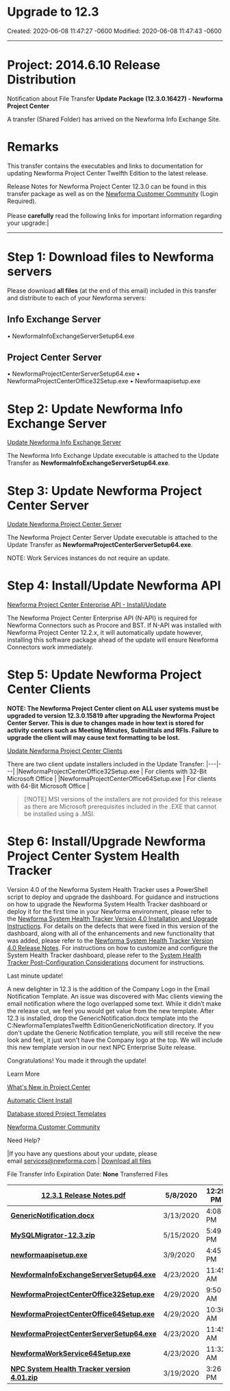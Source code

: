 # Upgrade to 12.3

Created: 2020-06-08 11:47:27 -0600
Modified: 2020-06-08 11:47:43 -0600

---

# Project: 2014.6.10 **Release Distribution**

Notification about File Transfer **Update Package (12.3.0.16427) - Newforma Project Center**

A transfer (Shared Folder) has arrived on the Newforma Info Exchange Site.

# Remarks

This transfer contains the executables and links to documentation for updating Newforma Project Center Twelfth Edition to the latest release.

Release Notes for Newforma Project Center 12.3.0 can be found in this transfer package as well as on the [Newforma Customer Community](https://customercommunity.newforma.com/s/topic/0TOU0000000CwXbOAK/release-notes) (Login Required).<br><br>Please **carefully** read the following links for important information regarding your upgrade:|

---

# Step 1: Download files to Newforma servers

Please download **all files** (at the end of this email) included in this transfer and distribute to each of your Newforma servers:

## Info Exchange Server

• NewformaInfoExchangeServerSetup64.exe

## Project Center Server

• NewformaProjectCenterServerSetup64.exe
• NewformaProjectCenterOffice32Setup.exe
• Newformaapisetup.exe

# Step 2: Update Newforma Info Exchange Server

[Update Newforma Info Exchange Server](https://customercommunity.newforma.com/s/article/12-UD-NIX-SVR)

The Newforma Info Exchange Update executable is attached to the Update Transfer as **NewformaInfoExchangeServerSetup64.exe**.

# Step 3: Update Newforma Project Center Server

[Update Newforma Project Center Server](https://customercommunity.newforma.com/s/article/12-UD-NPCS-SVR)

The Newforma Project Center Server Update executable is attached to the Update Transfer as **NewformaProjectCenterServerSetup64.exe**.

NOTE: Work Services instances do not require an update.

# Step 4: Install/Update Newforma API

[Newforma Project Center Enterprise API - Install/Update](https://customercommunity.newforma.com/s/article/12-UD-NPC-API)

The Newforma Project Center Enterprise API (N-API) is required for Newforma Connectors such as Procore and BST. If N-API was installed with Newforma Project Center 12.2.x, it will automatically update however, installing this software package ahead of the update will ensure Newforma Connectors work immediately.

# Step 5: Update Newforma Project Center Clients

**NOTE: The Newforma Project Center client on ALL user systems must be upgraded to version 12.3.0.15819 after upgrading the Newforma Project Center Server. This is due to changes made in how text is stored for activity centers such as Meeting Minutes, Submittals and RFIs. Failure to upgrade the client will may cause text formatting to be lost.**

[Update Newforma Project Center Clients](https://customercommunity.newforma.com/s/article/12-UD-NPC-CLIENT)

There are two client update installers included in the Update Transfer:
|---|---|
|NewformaProjectCenterOffice32Setup.exe | For clients with 32-Bit Microsoft Office | 
|NewformaProjectCenterOffice64Setup.exe | For clients with 64-Bit Microsoft Office |

>[!NOTE]  MSI versions of the installers are not provided for this release as there are Microsoft prerequisites included in the .EXE that cannot be installed using a .MSI.


# Step 6: Install/Upgrade Newforma Project Center System Health Tracker

Version 4.0 of the Newforma System Health Tracker uses a PowerShell script to deploy and upgrade the dashboard. For guidance and instructions on how to upgrade the Newforma System Health Tracker dashboard or deploy it for the first time in your Newforma environment, please refer to the [Newforma System Health Tracker Version 4.0 Installation and Upgrade Instructions](https://customercommunity.newforma.com/s/article/Newforma-System-Health-Tracker-Version-4-0-Installation-and-Upgrade-Instructions). For details on the defects that were fixed in this version of the dashboard, along with all of the enhancements and new functionality that was added, please refer to the [Newforma System Health Tracker Version 4.0 Release Notes](https://customercommunity.newforma.com/s/article/Newforma-System-Health-Tracker-4-0-Release-Notes). For instructions on how to customize and configure the System Health Tracker dashboard, please refer to the [System Health Tracker Post-Configuration Considerations](https://customercommunity.newforma.com/s/article/Newforma-System-Health-Tracker-Post-Installation-Configuration-Considerations) document for instructions.

Last minute update!

A new delighter in 12.3 is the addition of the Company Logo in the Email Notification Template. An issue was discovered with Mac clients viewing the email notification where the logo overlapped some text. While it didn’t make the release cut, we feel you would get value from the new template. After 12.3 is installed, drop the GenericNotification.docx template into the C:NewformaTemplatesTwelfth EditionGenericNotification directory. If you don't update the Generic Notification template, you will still receive the new look and feel, it just won't have the Company logo at the top. We will include this new template version in our next NPC Enterprise Suite release.

Congratulations! You made it through the update!

Learn More

[What's New in Project Center](http://help.newforma.com/Newforma_Project_Center_Twelfth_Edition/desktop/Whats_New/What_s_New_in_Version_2.htm)

[Automatic Client Install](http://help.newforma.com/Newforma_Project_Center_Twelfth_Edition/desktop/How_Tos/Update_Project_Center_Clients_Automatically.htm)

[Database stored Project Templates](http://help.newforma.com/Newforma_Project_Center_Twelfth_Edition/desktop/Overviews/Project_Overview.htm)

[Newforma Customer Community](https://customercommunity.newforma.com/s/)

Need Help?

|If you have any questions about your update, please email [services@newforma.com](mailto:services@newforma.com).|
 [Download all files](https://infoexchange.newforma.com/DownloadWeb/predownload.aspx?qs=LR82FPL2GKZR6PLHJYMHCNNRNK7MULWTTRYH2G5JFJAH6XKLJWSGX535GMH4UZFKCUTZ2K6RP75C5N2ZRMAB7NG555GLGF99D3B4FRDGWGUKTPPEVU6RY63WP4KTZ79D8VK58MLCRRHDNMRWUMD4JS23R9D82DGAWCA52BMVFHC4TB3985LAH7V686D6H6Q4N6CQ5SS8U57XK3P6L38TQ6VXR2)

File Transfer Info
Expiration Date: **None**
Transferred Files

|[**12.3.1 Release Notes.pdf**](https://infoexchange.newforma.com/DownloadWeb/predownload.aspx?qs=LR82FPL2GKZR6PLHJYMHCNNRNK7MULWTTRYH2G5JFJAH6XKLJWSGX535GMH4UZFKCUTZ2K6RP75C5N2ZRMAB7NG555GLGF99D3B4FRDGWGUKTPPEVU6RY63WP4KTZ79D8VK58MLCRRHDNMRWUMD4JS23R9D82DGAWCA52BMVFHC4TB3985LAH7V686D6H6Q4N6CQ5SS8U57XRG82326WTEULRFK3ENT4YK5KMWS5PT7GZAZ7G99FP37PKBYM77K6)|5/8/2020|12:29 PM|795 KB|
|---|---|---|---|
|[**GenericNotification.docx**](https://infoexchange.newforma.com/DownloadWeb/predownload.aspx?qs=LR82FPL2GKZR6PLHJYMHCNNRNK7MULWTTRYH2G5JFJAH6XKLJWSGX535GMH4UZFKCUTZ2K6RP75C5N2ZRMAB7NG555GLGF99D3B4FRDGWGUKTPPEVU6RY63WP4KTZ79D8VK58MLCRRHDNMRWUMD4JS23R9D82DGAWCA52BMVFHC4TB3985LAH7V686D6H6Q4N6CQ5SS8U57XKM5R79KHHXSAZGK3JLZVLP358SEVTZGLG2EU7H3XY3MURQMAW3SL)|3/13/2020|4:08 PM|34 KB|
|[**MySQLMigrator-12.3.zip**](https://infoexchange.newforma.com/DownloadWeb/predownload.aspx?qs=LR82FPL2GKZR6PLHJYMHCNNRNK7MULWTTRYH2G5JFJAH6XKLJWSGX535GMH4UZFKCUTZ2K6RP75C5N2ZRMAB7NG555GLGF99D3B4FRDGWGUKTPPEVU6RY63WP4KTZ79D8VK58MLCRRHDNMRWUMD4JS23R9D82DGAWCA52BMVFHC4TB3985LAH7V686D6H6Q4N6CQ5SS8U57XRDEMZDZAD7BZR9YR7FWS3JTZNM8E6D6AXKDGZJPCDYGH29B3JG4F)|5/15/2020|5:49 PM|628,407 KB|
|[**newformaapisetup.exe**](https://infoexchange.newforma.com/DownloadWeb/predownload.aspx?qs=LR82FPL2GKZR6PLHJYMHCNNRNK7MULWTTRYH2G5JFJAH6XKLJWSGX535GMH4UZFKCUTZ2K6RP75C5N2ZRMAB7NG555GLGF99D3B4FRDGWGUKTPPEVU6RY63WP4KTZ79D8VK58MLCRRHDNMRWUMD4JS23R9D82DGAWCA52BMVFHC4TB3985LAH7V686D6H6Q4N6CQ5SS8U57XRHHH4BNY6XB3W5MKNN744KL9K593N8MHJ9BVHRCT5M6WHZG7BRLM)|3/9/2020|4:45 PM|66,159 KB|
|[**NewformaInfoExchangeServerSetup64.exe**](https://infoexchange.newforma.com/DownloadWeb/predownload.aspx?qs=LR82FPL2GKZR6PLHJYMHCNNRNK7MULWTTRYH2G5JFJAH6XKLJWSGX535GMH4UZFKCUTZ2K6RP75C5N2ZRMAB7NG555GLGF99D3B4FRDGWGUKTPPEVU6RY63WP4KTZ79D8VK58MLCRRHDNMRWUMD4JS23R9D82DGAWCA52BMVFHC4TB3985LAH7V686D6H6Q4N6CQ5SS8U57XRUN7D6W3CHAYGMZ7EZMF9Z7ZPXTQXN2ANA8LCBNKUSLBRAHU6FTBEKMAU8VYQWCPPGXXR6R2VKU5QS)|4/23/2020|11:45 AM|1,075,771 KB|
|[**NewformaProjectCenterOffice32Setup.exe**](https://infoexchange.newforma.com/DownloadWeb/predownload.aspx?qs=LR82FPL2GKZR6PLHJYMHCNNRNK7MULWTTRYH2G5JFJAH6XKLJWSGX535GMH4UZFKCUTZ2K6RP75C5N2ZRMAB7NG555GLGF99D3B4FRDGWGUKTPPEVU6RY63WP4KTZ79D8VK58MLCRRHDNMRWUMD4JS23R9D82DGAWCA52BMVFHC4TB3985LAH7V686D6H6Q4N6CQ5SS8U57XRUN7D6W3CHAYGMFCWZX52A5QLFC3KQNKRR4KXNRUNXSCNWVTSCQA62YNEAG26LVXSGECQ95GN2Y2Z2)|4/29/2020|9:50 AM|553,903 KB|
|[**NewformaProjectCenterOffice64Setup.exe**](https://infoexchange.newforma.com/DownloadWeb/predownload.aspx?qs=LR82FPL2GKZR6PLHJYMHCNNRNK7MULWTTRYH2G5JFJAH6XKLJWSGX535GMH4UZFKCUTZ2K6RP75C5N2ZRMAB7NG555GLGF99D3B4FRDGWGUKTPPEVU6RY63WP4KTZ79D8VK58MLCRRHDNMRWUMD4JS23R9D82DGAWCA52BMVFHC4TB3985LAH7V686D6H6Q4N6CQ5SS8U57XRUN7D6W3CHAYGMFCWZX52A5QLFC3KQNKRR4KXNRUNXSCNWVTSCQA4CBSEWVZAV8VPQ574BFYSCM4VS)|4/29/2020|10:36 AM|559,766 KB|
|[**NewformaProjectCenterServerSetup64.exe**](https://infoexchange.newforma.com/DownloadWeb/predownload.aspx?qs=LR82FPL2GKZR6PLHJYMHCNNRNK7MULWTTRYH2G5JFJAH6XKLJWSGX535GMH4UZFKCUTZ2K6RP75C5N2ZRMAB7NG555GLGF99D3B4FRDGWGUKTPPEVU6RY63WP4KTZ79D8VK58MLCRRHDNMRWUMD4JS23R9D82DGAWCA52BMVFHC4TB3985LAH7V686D6H6Q4N6CQ5SS8U57XRUN7D6W3CHAYGMFCWZX52A5QLFC3KQNKRR4KXNRQKGSFE5VB5DB43F65DBDSMSQ7T3ZCG9845FBJNX)|4/23/2020|11:45 AM|1,435,542 KB|
|[**NewformaWorkService64Setup.exe**](https://infoexchange.newforma.com/DownloadWeb/predownload.aspx?qs=LR82FPL2GKZR6PLHJYMHCNNRNK7MULWTTRYH2G5JFJAH6XKLJWSGX535GMH4UZFKCUTZ2K6RP75C5N2ZRMAB7NG555GLGF99D3B4FRDGWGUKTPPEVU6RY63WP4KTZ79D8VK58MLCRRHDNMRWUMD4JS23R9D82DGAWCA52BMVFHC4TB3985LAH7V686D6H6Q4N6CQ5SS8U57XRUN7D6W3CHAYGMRZ9A8S34B6YG6TAR37BKP74NY474YLGYY7S7256J3KKXB8Q5WZS)|4/23/2020|11:32 AM|1,275,549 KB|
|[**NPC System Health Tracker version 4.01.zip**](https://infoexchange.newforma.com/DownloadWeb/predownload.aspx?qs=LR82FPL2GKZR6PLHJYMHCNNRNK7MULWTTRYH2G5JFJAH6XKLJWSGX535GMH4UZFKCUTZ2K6RP75C5N2ZRMAB7NG555GLGF99D3B4FRDGWGUKTPPEVU6RY63WP4KTZ79D8VK58MLCRRHDNMRWUMD4JS23R9D82DGAWCA52BMVFHC4TB3985LAH7V686D6H6Q4N6CQ5SS8U57XKXCN248R2YNJH5TJVX5DJVCWJWXW7DJGLUXLZRNSFFXZ6X6MC87M6EWHWLZZ9VCPXX6QPSYS9DBPGXLYZAFZUUWKQNA)|3/19/2020|3:26 PM|12,888 KB|
